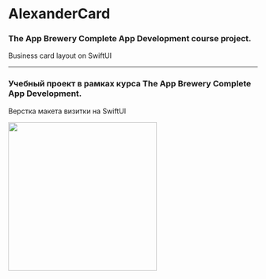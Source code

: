 # AlexanderCard

### The App Brewery Complete App Development course project.

Business card layout on SwiftUI

--------------------------------------------------------------------------

### Учебный проект в рамках курса The App Brewery Complete App Development.

Верстка макета визитки на SwiftUI

<img src="https://user-images.githubusercontent.com/64682381/159631895-56b222fd-3c9d-4d69-a282-84dac95f29fc.png" width="300">
